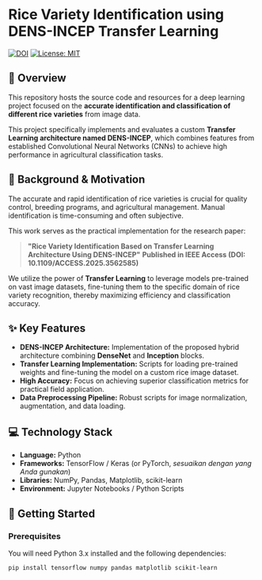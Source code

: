 # Rice Variety Identification using DENS-INCEP Transfer Learning

[![DOI](https://zenodo.org/badge/DOI/10.1109/ACCESS.2025.3562585.svg)](https://doi.org/10.1109/ACCESS.2025.3562585)
[![License: MIT](https://img.shields.io/badge/License-MIT-yellow.svg)](https://opensource.org/licenses/MIT)

## 🌾 Overview

This repository hosts the source code and resources for a deep learning project focused on the **accurate identification and classification of different rice varieties** from image data.

This project specifically implements and evaluates a custom **Transfer Learning architecture named DENS-INCEP**, which combines features from established Convolutional Neural Networks (CNNs) to achieve high performance in agricultural classification tasks.

## 📖 Background & Motivation

The accurate and rapid identification of rice varieties is crucial for quality control, breeding programs, and agricultural management. Manual identification is time-consuming and often subjective.

This work serves as the practical implementation for the research paper:

> **"Rice Variety Identification Based on Transfer Learning Architecture Using DENS-INCEP"**
> **Published in IEEE Access (DOI: 10.1109/ACCESS.2025.3562585)**

We utilize the power of **Transfer Learning** to leverage models pre-trained on vast image datasets, fine-tuning them to the specific domain of rice variety recognition, thereby maximizing efficiency and classification accuracy.

## ✨ Key Features

* **DENS-INCEP Architecture:** Implementation of the proposed hybrid architecture combining **DenseNet** and **Inception** blocks.
* **Transfer Learning Implementation:** Scripts for loading pre-trained weights and fine-tuning the model on a custom rice image dataset.
* **High Accuracy:** Focus on achieving superior classification metrics for practical field application.
* **Data Preprocessing Pipeline:** Robust scripts for image normalization, augmentation, and data loading.

## 💻 Technology Stack

* **Language:** Python
* **Frameworks:** TensorFlow / Keras (or PyTorch, *sesuaikan dengan yang Anda gunakan*)
* **Libraries:** NumPy, Pandas, Matplotlib, scikit-learn
* **Environment:** Jupyter Notebooks / Python Scripts

## 🚀 Getting Started

### Prerequisites

You will need Python 3.x installed and the following dependencies:

```bash
pip install tensorflow numpy pandas matplotlib scikit-learn
